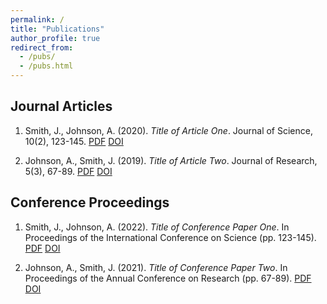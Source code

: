 ```yaml
---
permalink: /
title: "Publications"
author_profile: true
redirect_from: 
  - /pubs/
  - /pubs.html
---
```


## Journal Articles

1. Smith, J., Johnson, A. (2020). *Title of Article One*. Journal of Science, 10(2), 123-145. [PDF](link-to-pdf) [DOI](link-to-doi)

2. Johnson, A., Smith, J. (2019). *Title of Article Two*. Journal of Research, 5(3), 67-89. [PDF](link-to-pdf) [DOI](link-to-doi)

## Conference Proceedings

1. Smith, J., Johnson, A. (2022). *Title of Conference Paper One*. In Proceedings of the International Conference on Science (pp. 123-145). [PDF](link-to-pdf) [DOI](link-to-doi)

2. Johnson, A., Smith, J. (2021). *Title of Conference Paper Two*. In Proceedings of the Annual Conference on Research (pp. 67-89). [PDF](link-to-pdf) [DOI](link-to-doi)
